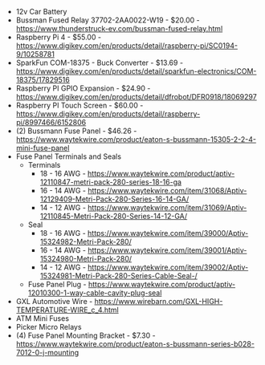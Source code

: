* 12v Car Battery
* Bussman Fused Relay 37702-2AA0022-W19 - $20.00 - <https://www.thunderstruck-ev.com/bussman-fused-relay.html>
* Raspberry Pi 4 - $55.00 - <https://www.digikey.com/en/products/detail/raspberry-pi/SC0194-9/10258781>
* SparkFun COM-18375 - Buck Converter - $13.69 - <https://www.digikey.com/en/products/detail/sparkfun-electronics/COM-18375/17829516>
* Raspberry PI GPIO Expansion - $24.90 - <https://www.digikey.com/en/products/detail/dfrobot/DFR0918/18069297>
* Raspberry PI Touch Screen - $60.00 - <https://www.digikey.com/en/products/detail/raspberry-pi/8997466/6152806>
* (2) Bussmann Fuse Panel - $46.26 - <https://www.waytekwire.com/product/eaton-s-bussmann-15305-2-2-4-mini-fuse-panel>
* Fuse Panel Terminals and Seals
  * Terminals
    * 18 - 16 AWG - <https://www.waytekwire.com/product/aptiv-12110847-metri-pack-280-series-18-16-ga>
    * 16 - 14 AWG - <https://www.waytekwire.com/item/31068/Aptiv-12129409-Metri-Pack-280-Series-16-14-GA/>
    * 14 - 12 AWG - <https://www.waytekwire.com/item/31069/Aptiv-12110845-Metri-Pack-280-Series-14-12-GA/>
  * Seal
    * 18 - 16 AWG - <https://www.waytekwire.com/item/39000/Aptiv-15324982-Metri-Pack-280/>
    * 16 - 14 AWG - <https://www.waytekwire.com/item/39001/Aptiv-15324980-Metri-Pack-280/>
    * 14 - 12 AWG - <https://www.waytekwire.com/item/39002/Aptiv-15324981-Metri-Pack-280-Series-Cable-Seal-/>
  * Fuse Panel Plug - <https://www.waytekwire.com/product/aptiv-12010300-1-way-cable-cavity-plug-seal>
* GXL Automotive Wire - <https://www.wirebarn.com/GXL-HIGH-TEMPERATURE-WIRE_c_4.html>
* ATM Mini Fuses
* Picker Micro Relays
* (4) Fuse Panel Mounting Bracket - $7.30 - <https://www.waytekwire.com/product/eaton-s-bussmann-series-b028-7012-0-j-mounting>
